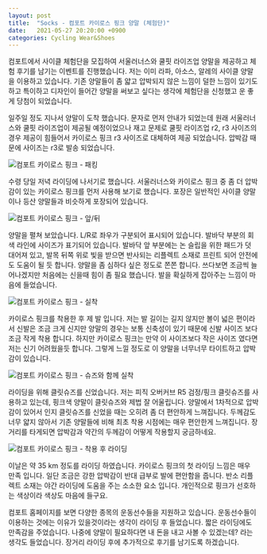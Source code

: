 ```yaml
---
layout: post
title:  "Socks - 컴포트 카이로스 핑크 양말 (체험단)"
date:   2021-05-27 20:20:00 +0900
categories: Cycling Wear&Shoes
---
```

컴포트에서 사이클 체험단을 모집하여 서울러너스와 쿨핏 라이즈업 양말을 제공하고 체험 후기를 남기는 이벤트를 진행했습니다. 저는 이미 라파, 아소스, 알레의 사이클 양말을 이용하고 있습니다. 기존 양말들이 좀 얇고 압박되지 않은 느낌이 덜한 느낌이 있기도 하고 특이하고 디자인이 들어간 양말을 써보고 싶다는 생각에 체험단을 신청했고 운 좋게 당첨이 되었습니다.

일주일 정도 지나서 양말이 도착 했습니다. 문자로 먼저 안내가 되었는데 원래 서울러너스와 쿨핏 라이즈업이 제공될 예정이었으나 재고 문제로 쿨핏 라이즈업 r2, r3 사이즈의 경우 제공이 힘들어서 카이로스 핑크 r3 사이즈로 대체하여 제공 되었습니다. 압박감 때문에 사이즈는 r3로 발송 되었습니다.



![컴포트 카이로스 핑크 - 패킹](../assets/img/2021-05-27/01-comfort_kairos_pink_packing.jpg)



수령 당일 저녁 라이딩에 나서기로 했습니다. 서울러너스와 카이로스 핑크 중 좀 더 압박감이 있는 카이로스 핑크를 먼저 사용해 보기로 했습니다. 포장은 일반적인 사이클 양말이나 등산 양말들과 비슷하게 포장되어 있습니다.



![컴포트 카이로스 핑크 - 앞/뒤](../assets/img/2021-05-27/02-comfort_kairos_pink_open.jpg)



양말을 펼쳐 보았습니다. L/R로 좌우가 구분되어 표시되어 있습니다. 발바닥 부분의 회색 라인에 사이즈가 표기되어 있습니다. 발바닥 앞 부분에는 논 슬립을 위한 패드가 덧 대어져 있고, 발목 뒤쪽 위로 빛을 받으면 반사되는 리플렉트 소재로 프린트 되어 안전에도 도움이 될 듯 합니다. 양말을 좀 심하다 싶은 정도로 쫀쫀 합니다. 쓰다보면 조금씩 늘어나겠지만 처음에는 신을때 힘이 좀 필요 했습니다. 발을 확실하게 잡아주는 느낌이 마음에 들었습니다.



![컴포트 카이로스 핑크 - 실착](../assets/img/2021-05-27/03-comfort_kairos_pink_wear_01.jpg)



카이로스 핑크를 착용한 후 제 발 입니다. 저는 발 길이는 길지 않지만 볼이 넓은 편이라서 신발은 조금 크게 신지만 양말의 경우는 보통 신축성이 있기 때문에 신발 사이즈 보다 조금 작게 착용 합니다. 하지만 카이로스 핑크는 만약 이 사이즈보다 작은 사이즈 였다면 저는 신기 어려웠을듯 합니다. 그렇게 느낄 정도로 이 양말을 너무너무 타이트하고 압박감이 있습니다.



![컴포트 카이로스 핑크 - 슈즈와 함께 실착](../assets/img/2021-05-27/04-comfort_kairos_pink_wear_02.jpg)



라이딩을 위해 클릿슈즈를 신었습니다. 저는 피직 오버커브 R5 검정/핑크 클릿슈즈를 사용하고 있는데, 핑크색 양말이 클릿슈즈와 제법 잘 어울립니다. 양말에서 1차적으로 압박감이 있어서 인지 클릿슈즈를 신었을 때는 오히려 좀 더 편안하게 느껴집니다. 두께감도 너무 얇지 않아서 기존 양말들에 비해 최초 착용 시점에는 매우 편안한게 느껴집니다. 장거리를 타게되면 압박감과 약간의 두께감이 어떻게 작용할지 궁금하네요.



![컴포트 카이로스 핑크 - 착용 후 라이딩](../assets/img/2021-05-27/05-comfort_kairos_pink_riding.jpg)



이날은 약 35 km 정도를 라이딩 하였습니다. 카이로스 핑크의 첫 라이딩 느낌은 매우 만족 입니다. 일단 조금은 강한 압박감이 반대 급부로 발에 편안함을 줍니다. 반소 리플렉트 소재는 야간 라이딩에 도움을 주는 소소한 요소 입니다. 개인적으로 핑크가 선호하는 색상이라 색상도 마음에 들구요.

컴포트 홈페이지를 보면 다양한 종목의 운동선수들을 지원하고 있습니다. 운동선수들이 이용하는 것에는 이유가 있을것이라는 생각이 라이딩 후 들었습니다. 짧은 라이딩에도 만족감을 주었습니다. 나중에 양말이 필요하다면 내 돈을 내고 사볼 수 있겠는데? 라는 생각도 들었습니다. 장거리 라이딩 후에 추가적으로 후기를 남기도록 하겠습니다.

